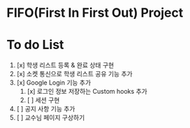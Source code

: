 # FIFO(First In First Out) Project

# To do List

1. [x] 학생 리스트 등록 & 완료 상태 구현
2. [x] 소켓 통신으로 학생 리스트 공유 기능 추가
3. [x] Google Login 기능 추가
    1. [x] 로그인 정보 저장하는 Custom hooks 추가
    2. [ ] 세션 구현
4. [ ] 공지 사항 기능 추가
5. [ ] 교수님 페이지 구상하기
